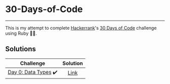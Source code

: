 # 30-Days-of-Code

---

This is my attempt to complete [Hackerrank](https://www.hackerrank.com)'s [30 Days of Code](https://www.hackerrank.com/domains/tutorials/30-days-of-code) challenge using Ruby :gem::red_circle:.

## Solutions

|                                                  Challenge                                                  |                  Solution                  |
| :---------------------------------------------------------------------------------------------------------: | :----------------------------------------: |
| [Day 0: Data Types](https://www.hackerrank.com/challenges/30-hello-world/problem) :heavy_check_mark: | [Link](../main/Solutions/Day0/solution.rb) |

